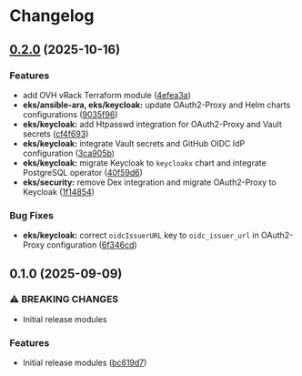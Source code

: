 # Changelog

## [0.2.0](https://github.com/ChainSafe/infra-terraform/compare/aws-eks-keycloak-0.1.0...aws-eks-keycloak-0.2.0) (2025-10-16)


### Features

* add OVH vRack Terraform module ([4efea3a](https://github.com/ChainSafe/infra-terraform/commit/4efea3a4fa78fe1710a298a8339f530b3a33970c))
* **eks/ansible-ara, eks/keycloak:** update OAuth2-Proxy and Helm charts configurations ([9035f96](https://github.com/ChainSafe/infra-terraform/commit/9035f96633fce4753daa59aa1fa2e13401da34ae))
* **eks/keycloak:** add Htpasswd integration for OAuth2-Proxy and Vault secrets ([cf4f693](https://github.com/ChainSafe/infra-terraform/commit/cf4f6935db855156110e0c9b9a33943634abed9a))
* **eks/keycloak:** integrate Vault secrets and GitHub OIDC IdP configuration ([3ca905b](https://github.com/ChainSafe/infra-terraform/commit/3ca905be0eb7a1f206ab4784de8b7bd7342fc452))
* **eks/keycloak:** migrate Keycloak to `keycloakx` chart and integrate PostgreSQL operator ([40f59d6](https://github.com/ChainSafe/infra-terraform/commit/40f59d64238cd98f33ea663dd9838f5cbf345dde))
* **eks/security:** remove Dex integration and migrate OAuth2-Proxy to Keycloak ([1f14854](https://github.com/ChainSafe/infra-terraform/commit/1f14854347f728f1b655b35b398dd03d8471760e))


### Bug Fixes

* **eks/keycloak:** correct `oidcIssuerURL` key to `oidc_issuer_url` in OAuth2-Proxy configuration ([6f346cd](https://github.com/ChainSafe/infra-terraform/commit/6f346cdf0529e11eb891b4354ad51c67f52e10a4))

## 0.1.0 (2025-09-09)


### ⚠ BREAKING CHANGES

* Initial release modules

### Features

* Initial release modules ([bc619d7](https://github.com/ChainSafe/infra-terraform/commit/bc619d706ddbd1c27afea994dfeaf69aa429b18b))
